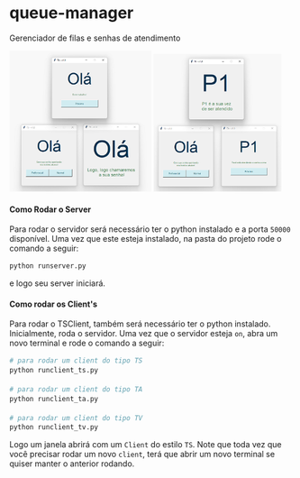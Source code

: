 # queue-manager

Gerenciador de filas e senhas de atendimento

<p float="left">
  <img src="./client_start_state.png" width="50%" /> 
  <img src="./client_running_state.png" width="45%" />
</p>



#### Como Rodar o Server

Para rodar o servidor será necessário ter o python instalado e a porta `50000` disponível. Uma vez que este esteja instalado, na pasta do projeto rode o comando a seguir:
```sh
python runserver.py
```

e logo seu server iniciará.

#### Como rodar os Client's

Para rodar o TSClient, também será necessário ter o python instalado. Inicialmente, roda o servidor. Uma vez que o servidor esteja `on`, abra um novo terminal e rode o comando a seguir:
```sh
# para rodar um client do tipo TS
python runclient_ts.py

# para rodar um client do tipo TA
python runclient_ta.py

# para rodar um client do tipo TV
python runclient_tv.py
```

Logo um janela abrirá com um `Client` do estilo `TS`. Note que toda vez que você precisar rodar um novo `client`, terá que abrir um novo terminal se quiser manter o anterior rodando.
